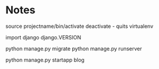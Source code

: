 # Notes

  source projectname/bin/activate
  deactivate - quits virtualenv

  import django
  django.VERSION

  python manage.py migrate
  python manage.py runserver

  python manage.py startapp blog
